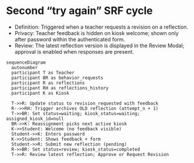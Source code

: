 # Second “try again” SRF cycle

- Definition: Triggered when a teacher requests a revision on a reflection.
- Privacy: Teacher feedback is hidden on kiosk welcome; shown only after password within the authenticated form.
- Review: The latest reflection version is displayed in the Review Modal; approval is enabled when responses are present.

```mermaid
sequenceDiagram
  autonumber
  participant T as Teacher
  participant BR as behavior_requests
  participant R as reflections
  participant RH as reflections_history
  participant K as Kiosk

  T->>R: Update status to revision_requested with feedback
  R-->>RH: Trigger archives OLD reflection (attempt_n + 1)
  T->>BR: Set status=waiting; kiosk_status=waiting; assigned_kiosk_id=null
  BR->>K: Reassignment picks next active kiosk
  K->>Student: Welcome (no feedback visible)
  Student->>K: Enters password
  K->>Student: Shows feedback + form
  Student->>R: Submit new reflection (pending)
  R->>BR: Set status=review; kiosk_status=completed
  T->>R: Review latest reflection; Approve or Request Revision
```

